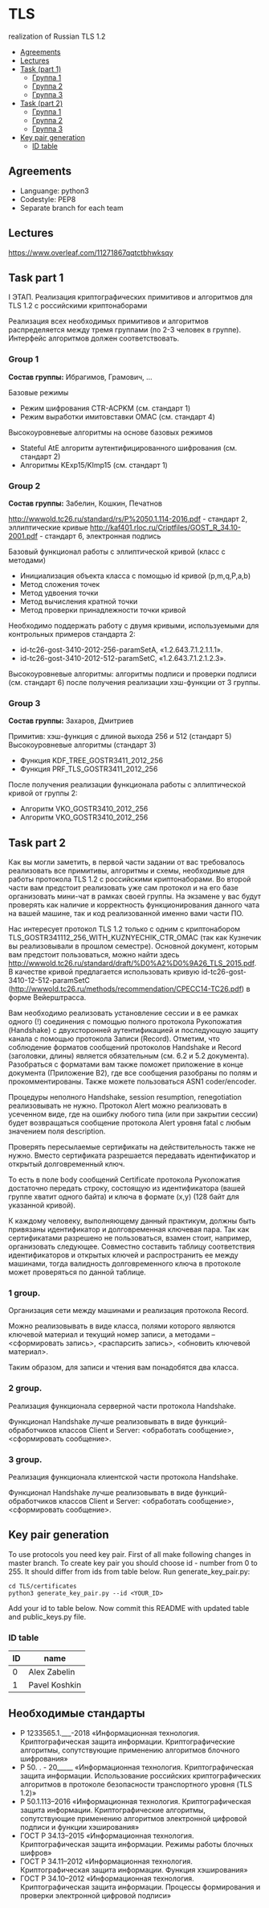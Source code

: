 # TLS
realization of Russian TLS 1.2

* [Agreements](#agreements)
* [Lectures](#lectures)
* [Task (part 1)](#task-part-1)
  * [Группа 1](#group-1)
  * [Группа 2](#group-2)
  * [Группа 3](#group-3)
* [Task (part 2)](#task-part-2)
  * [Группа 1](#1-group)
  * [Группа 2](#2-group)
  * [Группа 3](#3-group)
* [Key pair generation](#key-pair-generation)
  * [ID table](#id-table)

## Agreements
* Languange: python3
* Codestyle: PEP8
* Separate branch for each team
## Lectures
https://www.overleaf.com/11271867qqtctbhwksqy
## Task part 1
I ЭТАП. Реализация криптографических примитивов и алгоритмов для TLS 1.2 с российскими криптонаборами

Реализация всех необходимых примитивов и алгоритмов распределяется между тремя группами (по 2-3 человек в группе). Интерфейс алгоритмов должен соответствовать.
### Group 1

**Состав группы:** Ибрагимов, Грамович, ...

Базовые режимы
* Режим шифрования CTR-ACPKM (см. стандарт 1)
* Режим выработки имитовставки OMAC (см. стандарт 4)

Высокоуровневые алгоритмы на основе базовых режимов
* Stateful AtE алгоритм аутентифицированного шифрования (см. стандарт 2)
* Алгоритмы KExp15/KImp15 (см. стандарт 1)

### Group 2

**Состав группы:** Забелин, Кошкин, Печатнов

http://wwwold.tc26.ru/standard/rs/Р%2050.1.114-2016.pdf - стандарт 2, эллиптические кривые
http://kaf401.rloc.ru/Criptfiles/GOST_R_34.10-2001.pdf - стандарт 6, электронная подпись

Базовый функционал работы с эллиптической кривой (класс с методами)
* Инициализация объекта класса с помощью id кривой (p,m,q,P,a,b)
* Метод сложения точек
* Метод удвоения точки
* Метод вычисления кратной точки
* Метод проверки принадлежности точки кривой

Необходимо поддержать работу с двумя кривыми, используемыми для контрольных примеров стандарта 2:
* id-tc26-gost-3410-2012-256-paramSetA, «1.2.643.7.1.2.1.1.1».
* id-tc26-gost-3410-2012-512-paramSetC, «1.2.643.7.1.2.1.2.3».

Высокоуровневые алгоритмы: алгоритмы подписи и проверки подписи (см. стандарт 6) после получения реализации хэш-функции от 3 группы.

### Group 3

**Состав группы:** Захаров, Дмитриев

Примитив: хэш-функция с длиной выхода 256 и 512 (стандарт 5)
Высокоуровневые алгоритмы (стандарт 3)
* Функция KDF_TREE_GOSTR3411_2012_256
* Функция PRF_TLS_GOSTR3411_2012_256

После получения реализации функционала работы с эллиптической кривой от группы 2:
* Алгоритм VKO_GOSTR3410_2012_256
* Алгоритм VKO_GOSTR3410_2012_256

## Task part 2
Как вы могли заметить, в первой части задании от вас требовалось реализовать все примитивы, алгоритмы и схемы, необходимые для работы протокола TLS 1.2 с российскими криптонаборами. Во второй части вам предстоит реализовать уже сам протокол и на его базе организовать мини-чат в рамках своей группы. На экзамене у вас будут проверять как наличие и корректность функционирования данного чата на вашей машине, так и код реализованной именно вами части ПО.

Нас интересует протокол TLS 1.2 только с одним c криптонабором TLS_GOSTR341112_256_WITH_KUZNYECHIK_CTR_OMAC (так как Кузнечик вы реализовывали в прошлом семестре). Основной документ, которым вам предстоит пользоваться, можно найти здесь http://wwwold.tc26.ru/standard/draft/%D0%A2%D0%9A26_TLS_2015.pdf. В качестве кривой предлагается использовать кривую id-tc26-gost-3410-12-512-paramSetC (http://wwwold.tc26.ru/methods/recommendation/CPECC14-TC26.pdf) в форме Вейерштрасса.

Вам необходимо реализовать установление сессии и в ее рамках одного (!) соединения с помощью полного протокола Рукопожатия (Handshake) с двухсторонней аутентификацией и последующую защиту канала с помощью протокола Записи (Record). Отметим, что соблюдение форматов сообщений протоколов Handshake и Record (заголовки, длины) является обязательным (см. 6.2 и 5.2 документа). Разобраться с форматами вам также поможет приложение в конце документа (Приложение B2), где все сообщения разобраны по полям и прокомментированы. Также можете пользоваться ASN1 coder/encoder.

Процедуры неполного Handshake, session resumption, renegotiation реализовывать не нужно. Протокол Alert можно реализовать в усеченном виде, где на ошибку любого типа (или при закрытии сессии) будет возвращаться сообщение протокола Alert уровня fatal с любым значением поля description.

Проверять пересылаемые сертификаты на действительность также не нужно. Вместо сертификата разрешается передавать идентификатор и открытый долговременный ключ.

То есть в поле body сообщений Certificate протокола Рукопожатия достаточно передать строку, состоящую из идентификатора (вашей группе хватит одного байта)  и ключа в формате (x,y) (128 байт для указанной кривой).

К каждому человеку, выполняющему данный практикум, должны быть привязаны идентификатор и долговременная ключевая пара. Так как сертификатами разрешено не пользоваться, взамен стоит, например, организовать следующее. Совместно составить таблицу соответствия идентификаторов и открытых ключей и распространить ее между машинами, тогда валидность долговременного ключа в протоколе может проверяться по данной таблице.

### 1 group.
Организация сети между машинами и реализация протокола Record.

Можно реализовывать в виде класса, полями которого являются ключевой материал и текущий номер записи, а методами – <сформировать запись>, <распарсить запись>, <обновить ключевой материал>.

Таким образом, для записи и чтения вам понадобятся два класса.

### 2 group.
Реализация функционала серверной части протокола Handshake.

Функционал Handshake лучше реализовывать в виде функций-обработчиков классов Client и Server: <обработать сообщение>, <сформировать сообщение>.

### 3 group.
Реализация функционала клиентской части протокола Handshake.

Функционал Handshake лучше реализовывать в виде функций-обработчиков классов Client и Server: <обработать сообщение>, <сформировать сообщение>.

## Key pair generation
To use protocols you need key pair. First of all make following changes in master branch. To create key pair you should choose id - number from 0 to 255. It should differ from ids from table below. Run generate\_key\_pair.py:
```
cd TLS/certificates
python3 generate_key_pair.py --id <YOUR_ID>
```
Add your id to table below. Now commit this README with updated table and public\_keys.py file.

### ID table
ID | name
---|-----
0 | Alex Zabelin
1 | Pavel Koshkin

## Необходимые стандарты

* Р 1233565.1.\_\_\_-2018 «Информационная технология. Криптографическая защита информации. Криптографические алгоритмы, сопутствующие применению алгоритмов блочного шифрования»
* Р 50. . - 20\_\_\_\_\_ «Информационная технология. Криптографическая защита информации. Использование российских криптографических алгоритмов в протоколе безопасности транспортного уровня (TLS 1.2)»
* Р 50.1.113–2016 «Информационная технология. Криптографическая защита информации. Криптографические алгоритмы, сопутствующие применению алгоритмов электронной цифровой подписи и функции хэширования»
* ГОСТ Р 34.13–2015 «Информационная технология. Криптографическая защита информации. Режимы работы блочных шифров»
* ГОСТ Р 34.11–2012 «Информационная технология. Криптографическая защита информации. Функция хэширования»
* ГОСТ Р 34.10–2012 «Информационная технология. Криптографическая защита информации. Процессы формирования и проверки электронной цифровой подписи»
